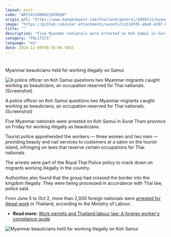 ```yaml
---
layout: post
code: "ART2411090822UFRQ9N"
origin_url: "https://www.bangkokpost.com/thailand/general/2899131/myanmar-beauticians-held-for-working-illegally-on-samui"
image: "https://github.com/user-attachments/assets/c2110fd5-a0e0-4287-8622-6304fc0086b8"
title: ""
description: "Five Myanmar nationals were arrested on Koh Samui in Surat Thani province on Friday for working illegally as beauticians."
category: "POLITICS"
language: "en"
date: 2024-11-09T08:36:09.583Z
---
```


# 

Myanmar beauticians held for working illegally on Samui

![A police officer on Koh Samui questions two Myanmar migrants caught working as beauticians, an occupation reserved for Thai nationals. (Screenshot)](https://github.com/user-attachments/assets/51a14c80-7d7b-4b57-94e5-7347638263b3)

A police officer on Koh Samui questions two Myanmar migrants caught working as beauticians, an occupation reserved for Thai nationals. (Screenshot)

Five Myanmar nationals were arrested on Koh Samui in Surat Thani province on Friday for working illegally as beauticians.

Tourist police apprehended the workers — three women and two men — providing beauty and nail services to customers at a salon on the tourist island, infringing on laws that reserve certain occupations for Thai nationals. 

The arrests were part of the Royal Thai Police policy to crack down on migrants working illegally in the country.

Authorities also found that the group had crossed the border into the kingdom illegally. They were being processed in accordance with Thai law, police said.

From June 5 to Oct 2, more than 2,000 foreign nationals were [arrested for illegal work](https://www.bangkokpost.com/thailand/general/2878202/over-2-000-foreign-nationals-nabbed-labour-ministry-says) in Thailand, according to the Ministry of Labour.

*   **Read more:** [Work permits and Thailand labour law: A foreign worker's compliance guide](https://www.bangkokpost.com/life/social-and-lifestyle/2726525/work-permits-and-thailand-labour-law-a-foreign-workers-compliance-guide)

![Myanmar beauticians held for working illegally on Koh Samui](https://github.com/user-attachments/assets/413d0d87-2bb8-425a-8d92-67aa86b2b549)